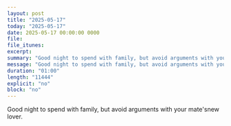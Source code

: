 ```yaml
---
layout: post
title: "2025-05-17"
today: "2025-05-17"
date: 2025-05-17 00:00:00 0000
file:
file_itunes:
excerpt:
summary: "Good night to spend with family, but avoid arguments with your mate'snew lover."
message: "Good night to spend with family, but avoid arguments with your mate'snew lover."
duration: "01:00"
length: "11444"
explicit: "no"
block: "no"
---
```

Good night to spend with family, but avoid arguments with your mate'snew lover.

